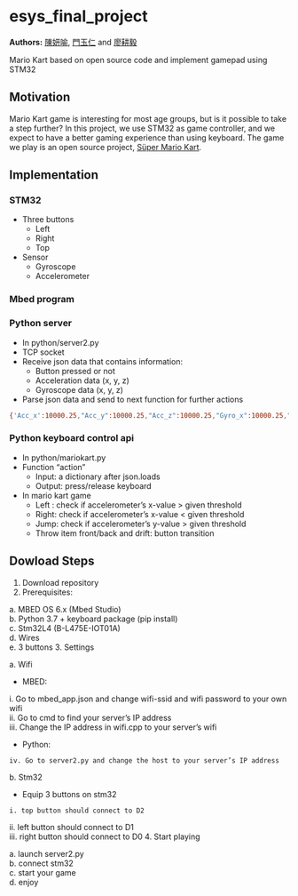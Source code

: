 # esys_final_project
**Authors:** [陳妍喻](https://github.com/yenyuuuuu), 
[門玉仁](https://github.com/dennismenn) and 
[廖耕毅](https://github.com/danielliao66)

Mario Kart based on open source code and implement gamepad using STM32
## Motivation
Mario Kart game is interesting for most age groups, but is it possible to take a step further? In this project, we use STM32 as game controller, and we expect to have a better gaming experience than using keyboard. The game we play is an open source project, [Süper Mario Kart](https://github.com/vmbatlle/super-mario-kart).
## Implementation
### STM32
- Three buttons
    - Left
    - Right
    - Top
- Sensor
    - Gyroscope
    - Accelerometer

### Mbed program
### Python server
- In python/server2.py
- TCP socket
- Receive json data that contains information: 
    - Button pressed or not
    - Acceleration data (x, y, z)
    - Gyroscope data (x, y, z)
- Parse json data and send to next function for further actions
```bash
{'Acc_x':10000.25,"Acc_y":10000.25,"Acc_z":10000.25,"Gyro_x":10000.25,"Gyro_y":10000.25,"Gyro_z":10000.25,"leftButton":1,"rightButton":1,"topButton":1}
```

### Python keyboard control api
- In python/mariokart.py
- Function  “action”
    - Input: a dictionary after json.loads
    - Output: press/release keyboard
- In mario kart game
    - Left : check if accelerometer’s x-value > given threshold
    - Right: check if accelerometer’s x-value < given threshold
    - Jump: check if accelerometer’s y-value > given threshold
    - Throw item front/back and drift: button transition

## Dowload Steps
1.	Download repository
2.	Prerequisites:

a. MBED OS 6.x (Mbed Studio)  
b. Python 3.7 + keyboard package (pip install)  
c. Stm32L4 (B-L475E-IOT01A)  
d. Wires  
e.	3 buttons
3.	Settings

 a.	Wifi
   - MBED:

i. Go to mbed_app.json and change wifi-ssid and wifi password to your own wifi  
ii. Go to cmd to find your server’s IP address  
iii. Change the IP address in wifi.cpp to your server’s wifi

   - Python:

    iv.	Go to server2.py and change the host to your server’s IP address

 b.	Stm32  

   - Equip 3 buttons on stm32 
    
    i. top button should connect to D2  
ii. left button should connect to D1  
iii. right button should connect to D0
4.	Start playing

a.	launch server2.py  
b. connect stm32  
c. start your game   
d. enjoy


